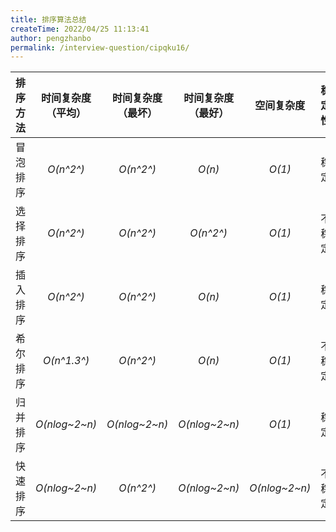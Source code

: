 ```yaml
---
title: 排序算法总结
createTime: 2022/04/25 11:13:41
author: pengzhanbo
permalink: /interview-question/cipqku16/
---
```


| 排序方法 | 时间复杂度（平均） | 时间复杂度（最坏） | 时间复杂度 （最好） | 空间复杂度     | 稳定性 |
| :--:     |     :--:          |     :--:         |      :--:         |    :--:       | :--:   |
| 冒泡排序 | *O(n^2^)*        |    *O(n^2^)*      |  *O(n)*           | *O(1)*        | 稳定   |
| 选择排序 | *O(n^2^)*        |    *O(n^2^)*      |  *O(n^2^)*        | *O(1)*        | 不稳定 |
| 插入排序 | *O(n^2^)*        |    *O(n^2^)*      |  *O(n)*           | *O(1)*        | 稳定   |
| 希尔排序 | *O(n^1.3^)*      |    *O(n^2^)*      |  *O(n)*           | *O(1)*        | 不稳定 |
| 归并排序 | *O(nlog~2~n)*    |    *O(nlog~2~n)*  |  *O(nlog~2~n)*    | *O(1)*        | 稳定   |
| 快速排序 | *O(nlog~2~n)*    |    *O(n^2^)*      |  *O(nlog~2~n)*    | *O(nlog~2~n)* | 不稳定 |
